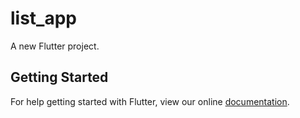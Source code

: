 # list_app

A new Flutter project.

## Getting Started

For help getting started with Flutter, view our online
[documentation](https://flutter.io/).
